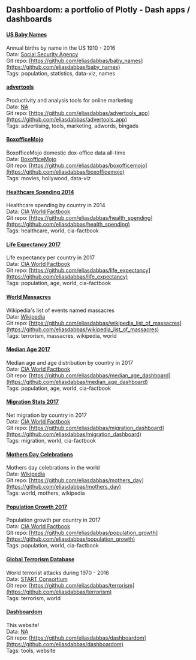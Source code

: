 ## Dashboardom: a portfolio of Plotly - Dash apps / dashboards


#### [US Baby Names](https://www.dashboardom.com/us-baby-names)  


Annual births by name in the US 1910 - 2016  
Data: [Social Security Agency](https://www.ssa.gov/oact/babynames/)  
Git repo: [https://github.com/eliasdabbas/baby_names](https://github.com/eliasdabbas/baby_names)  
Tags: population, statistics, data-viz, names  
#### [advertools](https://www.dashboardom.com/advertools)  


Productivity and analysis tools for online marketing  
Data: [NA](NA)  
Git repo: [https://github.com/eliasdabbas/advertools_app](https://github.com/eliasdabbas/advertools_app)  
Tags: advertising, tools, marketing, adwords, bingads  
#### [BoxofficeMojo](https://www.dashboardom.com/boxofficemojo)  


BoxofficeMojo domestic dox-office data all-time  
Data: [BoxofficeMojo](http://www.boxofficemojo.com/alltime/domestic.htm)  
Git repo: [https://github.com/eliasdabbas/boxofficemojo](https://github.com/eliasdabbas/boxofficemojo)  
Tags: movies, hollywood, data-viz  
#### [Healthcare Spending 2014](https://www.dashboardom.com/health-spending)  


Healthcare spending by country in 2014  
Data: [CIA World Factbook](https://www.cia.gov/library/publications/the-world-factbook/fields/2225.html)  
Git repo: [https://github.com/eliasdabbas/health_spending](https://github.com/eliasdabbas/health_spending)  
Tags: healthcare, world, cia-factbook  
#### [Life Expectancy 2017](https://www.dashboardom.com/life-exp)  


Life expectancy per country in 2017  
Data: [CIA World Factbook](https://www.cia.gov/library/publications/the-world-factbook/fields/2102.html)  
Git repo: [https://github.com/eliasdabbas/life_expectancy](https://github.com/eliasdabbas/life_expectancy)  
Tags: population, age, world, cia-factbook  
#### [World Massacres](https://www.dashboardom.com/massacres)  


Wikipedia's list of events named massacres  
Data: [Wikipedia](https://en.wikipedia.org/wiki/List_of_events_named_massacres)  
Git repo: [https://github.com/eliasdabbas/wikipedia_list_of_massacres](https://github.com/eliasdabbas/wikipedia_list_of_massacres)  
Tags: terrorism, massacres, wikipedia, world  
#### [Median Age 2017](https://www.dashboardom.com/median-age-world)  


Median age and age distribution by country in 2017  
Data: [CIA World Factbook](https://www.cia.gov/library/publications/the-world-factbook/fields/2010.html)  
Git repo: [https://github.com/eliasdabbas/median_age_dashboard](https://github.com/eliasdabbas/median_age_dashboard)  
Tags: population, age, world, cia-factbook  
#### [Migration Stats 2017](https://www.dashboardom.com/migration-by-country)  


Net migration by country in 2017  
Data: [CIA World Factbook](https://www.cia.gov/library/publications/the-world-factbook/fields/2112.html)  
Git repo: [https://github.com/eliasdabbas/migration_dashboard](https://github.com/eliasdabbas/migration_dashboard)  
Tags: migration, world, cia-factbook  
#### [Mothers Day Celebrations](https://www.dashboardom.com/mothersday-map)  


Mothers day celebrations in the world  
Data: [Wikipedia](https://en.wikipedia.org/wiki/Mother%27s_Day)  
Git repo: [https://github.com/eliasdabbas/mothers_day](https://github.com/eliasdabbas/mothers_day)  
Tags: world, mothers, wikipedia  
#### [Population Growth 2017](https://www.dashboardom.com/pop-growth)  


Population growth per country in 2017  
Data: [CIA World Factbook](https://www.cia.gov/library/publications/the-world-factbook/fields/2002.html)  
Git repo: [https://github.com/eliasdabbas/population_growth](https://github.com/eliasdabbas/population_growth)  
Tags: population, world, cia-factbook  
#### [Global Terrorism Database](https://www.dashboardom.com/terrorism)  


World terrorist attacks during 1970 - 2016  
Data: [START Consortium](https://www.kaggle.com/START-UMD/gtd)  
Git repo: [https://github.com/eliasdabbas/terrorism](https://github.com/eliasdabbas/terrorism)  
Tags: terrorism, world  
#### [Dashboardom](https://www.dashboardom.com/)  


This website!  
Data: [NA](NA)  
Git repo: [https://github.com/eliasdabbas/dashboardom](https://github.com/eliasdabbas/dashboardom)  
Tags: tools, website  
